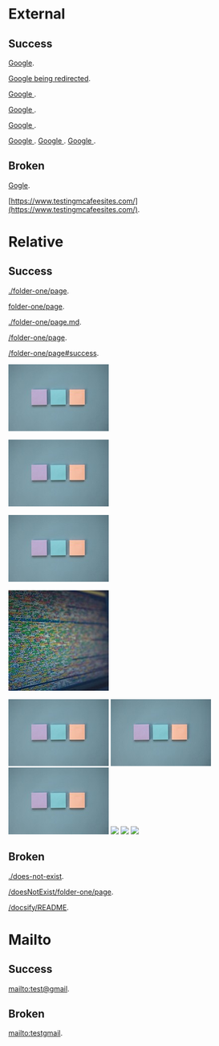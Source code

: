 # External

## Success

[Google](https://www.google.fr/).

[Google being redirected](https://google.fr/).

<a href="https://www.google.com"> Google </a>.

<a target="_blank" href="https://www.google.com"> Google </a>.

<a href="https://www.google.com" target="_blank"> Google </a>.

<!-- Specific use-cases. Should be ignored by regex -->
<a href="${variable.name}"> Google </a>.
<a href="${variable.name"> Google </a>.
<a href="variable.name}"> Google </a>.

## Broken

[Gogle](https://www.gogle.fr/).

[https://www.testingmcafeesites.com/](https://www.testingmcafeesites.com/).

# Relative 

## Success

[./folder-one/page](./folder-one/page).

[folder-one/page](folder-one/page).

[./folder-one/page.md](./folder-one/page.md).

[/folder-one/page](/folder-one/page).

[/folder-one/page#success](/folder-one/page#success).

![Image](images/image.jpg)

![Image with title 1](images/image.jpg "Image 1")

![Image with title 2](images/image.jpg 'Image 2')

![Image with space](images/image%20with%20spaces.jpg "Image with spaces")

<img src="images/image.jpg"/>

<img src="images/image.jpg" title="Image with title 1" alt="Image with title 1"/>

<img title="Image with title 2" src="images/image.jpg" alt="Image with title 2"/>

<!-- Specific use-cases. Should be ignored by regex -->
<img src="${variable.name}"/>
<img src="${variable.name"/>
<img src="variable.name}"/>

## Broken

[./does-not-exist](./does-not-exist).

[/doesNotExist/folder-one/page](/doesNotExist/folder-one/page).

[/docsify/README](/docsify/README).

# Mailto

## Success

[mailto:test@gmail](mailto:test@gmail).

## Broken

[mailto:testgmail](mailto:testgmail).

